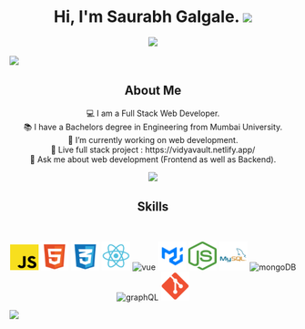 <h1 align="center">
  Hi, I'm Saurabh Galgale. <img src="https://media.giphy.com/media/hvRJCLFzcasrR4ia7z/giphy.gif" width="28">
</h1>
<p align="center">
  <img src="https://readme-typing-svg.herokuapp.com?color=%2336BCF7&center=true&vCenter=true&lines=Welcome+to+my+Github+page;I+am+a+Full+Stack+Web+Developer;Enthusiastic+learner"></a>
</p>
<img src="https://user-images.githubusercontent.com/73097560/115834477-dbab4500-a447-11eb-908a-139a6edaec5c.gif">
<div aligh="center">
<h2 align="center"> About Me</h2>
<p align="center">
💻 I am a Full Stack Web Developer.<br>
📚 I have a Bachelors degree in Engineering from Mumbai University.<br>
🔭 I’m currently working on web development.<br>
🌟 Live full stack project : https://vidyavault.netlify.app/<br>
💬 Ask me about web development (Frontend as well as Backend).<br>
  </p>
</div>
<div align="center">
<img src="https://user-images.githubusercontent.com/73097560/115834477-dbab4500-a447-11eb-908a-139a6edaec5c.gif">
<h2> Skills</h2>
<br>
<p align="center">
   <img src="./assets/js2.svg" width="50" height="45" alt="js" />
   <img src="./assets/html5.svg" width="50" height="50" alt="html" />
   <img src="./assets/css2.svg" width="50" height="50" alt="css" />
   <img src="./assets/react2.svg" width="50" height="50" alt="react" />
   <img src="https://seeklogo.com/images/V/vuejs-logo-17D586B587-seeklogo.com.png" width="50" height="45" alt="vue" />
   <img src="./assets/mui.png" width="50" height="50" alt="mui" />
   <img src="./assets/node.png" width="50" height="50" alt="node" />
   <img src="./assets/mysql.svg" width="50" height="50" alt="mysql" />
   <img src="https://w7.pngwing.com/pngs/956/695/png-transparent-mongodb-original-wordmark-logo-icon-thumbnail.png" width="50" height="45" alt="mongoDB" />
   <img src="https://cdn.freelogovectors.net/wp-content/uploads/2021/01/graphql-logo-freelogovectors.net_.png" width="45" height="45" alt="graphQL" />
   <img src="./assets/git.png" width="50" height="50" alt="git" />
</p>
</div>
<img src="https://user-images.githubusercontent.com/73097560/115834477-dbab4500-a447-11eb-908a-139a6edaec5c.gif">

